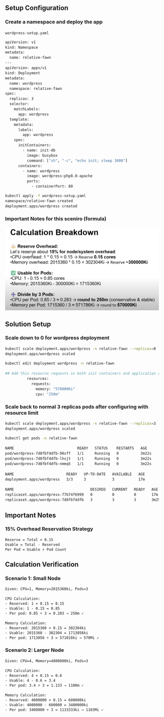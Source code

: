 ## Setup Configuration 

### Create a namespace and deploy the app

`wordpress-setup.yaml`
```bash
apiVersion: v1
kind: Namespace
metadata:
  name: relative-fawn
---
apiVersion: apps/v1
kind: Deployment
metadata:
  name: wordpress
  namespace: relative-fawn
spec:
  replicas: 3
  selector:
    matchLabels:
      app: wordpress
  template:
    metadata:
      labels:
        app: wordpress
    spec:
      initContainers:
        - name: init-db
          image: busybox
          command: ["sh", "-c", "echo init; sleep 3600"]
      containers:
        - name: wordpress
          image: wordpress:php8.0-apache
          ports:
            - containerPort: 80
```

```bash
kubectl apply -f wordpress-setup.yaml 
namespace/relative-fawn created
deployment.apps/wordpress created
```

### Important Notes for this sceniro (formula)

![alt text](./images/formula.png)

## Solution Setup

### Scale down to 0 for wordpress deployment

```bash
kubectl scale deployment.apps/wordpress -n relative-fawn --replicas=0
deployment.apps/wordpress scaled
```

```bash
kubectl edit deployment wordpress -n relative-fawn

## Add this resource requests in both init containers and application containers
          resources:
            requests: 
              memory: "570000Ki"
              cpu: "250m"
```

### Scale back to normal 3 replicas pods after configuring with resource limit

```bash
kubectl scale deployment.apps/wordpress -n relative-fawn --replicas=3
deployment.apps/wordpress scaled
```

```bash
kubectl get pods -n relative-fawn

NAME                             READY   STATUS    RESTARTS   AGE
pod/wordpress-7d8fbf4dfb-98sff   1/1     Running   0          3m22s
pod/wordpress-7d8fbf4dfb-lhsjt   1/1     Running   0          3m22s
pod/wordpress-7d8fbf4dfb-nmmq5   1/1     Running   0          3m22s

NAME                        READY   UP-TO-DATE   AVAILABLE   AGE
deployment.apps/wordpress   3/3     3            3           17m

NAME                                   DESIRED   CURRENT   READY   AGE
replicaset.apps/wordpress-77b74f6999   0         0         0       17m
replicaset.apps/wordpress-7d8fbf4dfb   3         3         3       3m25s
```

## Important Notes 

### **15% Overhead Reservation Strategy**
```
Reserve = Total × 0.15
Usable = Total - Reserved  
Per Pod = Usable ÷ Pod Count
```

## Calculation Verification

### **Scenario 1: Small Node**
```
Given: CPU=1, Memory=2015360ki, Pods=3

CPU Calculation:
- Reserved: 1 × 0.15 = 0.15
- Usable: 1 - 0.15 = 0.85
- Per pod: 0.85 ÷ 3 = 0.283 → 250m ✓

Memory Calculation:  
- Reserved: 2015360 × 0.15 = 302304ki
- Usable: 2015360 - 302304 = 1713056ki
- Per pod: 1713056 ÷ 3 = 571018ki → 570Mi ✓
```

### **Scenario 2: Larger Node**
```
Given: CPU=4, Memory=4000000ki, Pods=3

CPU Calculation:
- Reserved: 4 × 0.15 = 0.6  
- Usable: 4 - 0.6 = 3.4
- Per pod: 3.4 ÷ 3 = 1.133 → 1100m ✓

Memory Calculation:
- Reserved: 4000000 × 0.15 = 600000ki
- Usable: 4000000 - 600000 = 3400000ki  
- Per pod: 3400000 ÷ 3 = 1133333ki → 1103Mi ✓
```